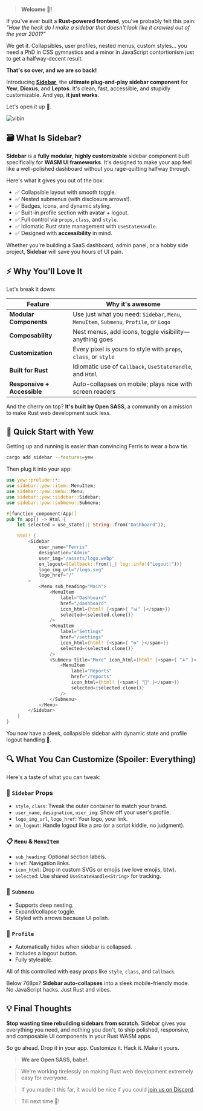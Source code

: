 > **Welcome 👋!**

If you've ever built a **Rust-powered frontend**, you've probably felt this pain: _"How the heck do I make a sidebar that doesn't look like it crawled out of the year 2001?"_

We get it. Collapsibles, user profiles, nested menus, custom styles... you need a PhD in CSS gymnastics and a minor in JavaScript contortionism just to get a halfway-decent result.

**That's so over, and we are so back!**

Introducing [**Sidebar**](https://crates.io/crates/sidebar), the **ultimate plug-and-play sidebar component** for **Yew**, **Dioxus**, and **Leptos**. It's clean, fast, accessible, and stupidly customizable. And yep, **it just works**.

Let's open it up 🧰.

![vibin](https://github.com/user-attachments/assets/c583f235-17c3-496e-9689-35db043ebff3)

## 🗃️ What Is Sidebar?

**Sidebar** is a **fully modular**, **highly customizable** sidebar component built specifically for **WASM UI frameworks**. It's designed to make your app feel like a well-polished dashboard without you rage-quitting halfway through.

Here's what it gives you out of the box:

- ✅ Collapsible layout with smooth toggle.
- ✅ Nested submenus (with disclosure arrows!).
- ✅ Badges, icons, and dynamic styling.
- ✅ Built-in profile section with avatar + logout.
- ✅ Full control via `props`, `class`, and `style`.
- ✅ Idiomatic Rust state management with `UseStateHandle`.
- ✅ Designed with **accessibility** in mind.

Whether you're building a SaaS dashboard, admin panel, or a hobby side project, **Sidebar** will save you hours of UI pain.

## ⚡️ Why You'll Love It

Let's break it down:

| Feature                     | Why it's awesome                                                                       |
| --------------------------- | -------------------------------------------------------------------------------------- |
| **Modular Components**      | Use just what you need: `Sidebar`, `Menu`, `MenuItem`, `Submenu`, `Profile`, or `Logo` |
| **Composability**           | Nest menus, add icons, toggle visibility—anything goes                                 |
| **Customization**           | Every pixel is yours to style with `props`, `class`, or `style`                        |
| **Built for Rust**          | Idiomatic use of `Callback`, `UseStateHandle`, and `Html`                              |
| **Responsive + Accessible** | Auto-collapses on mobile; plays nice with screen readers                               |

And the cherry on top? **It's built by Open SASS**, a community on a mission to make Rust web development suck less.

## 🚀 Quick Start with Yew

Getting up and running is easier than convincing Ferris to wear a bow tie.

```sh
cargo add sidebar --features=yew
```

Then plug it into your app:

```rust
use yew::prelude::*;
use sidebar::yew::item::MenuItem;
use sidebar::yew::menu::Menu;
use sidebar::yew::sidebar::Sidebar;
use sidebar::yew::submenu::Submenu;

#[function_component(App)]
pub fn app() -> Html {
    let selected = use_state(|| String::from("Dashboard"));

    html! {
        <Sidebar
            user_name="Ferris"
            designation="Admin"
            user_img="/assets/logo.webp"
            on_logout={Callback::from(|_| log::info!("Logout!"))}
            logo_img_url="/logo.svg"
            logo_href="/"
        >
            <Menu sub_heading="Main">
                <MenuItem
                    label="Dashboard"
                    href="/dashboard"
                    icon_html={html! {<span>{ "📊" }</span>}}
                    selected={selected.clone()}
                />
                <MenuItem
                    label="Settings"
                    href="/settings"
                    icon_html={html! {<span>{ "⚙️" }</span>}}
                    selected={selected.clone()}
                />
                <Submenu title="More" icon_html={html! {<span>{ "➕" }</span>}}>
                    <MenuItem
                        label="Reports"
                        href="/reports"
                        icon_html={html! {<span>{ "📁" }</span>}}
                        selected={selected.clone()}
                    />
                </Submenu>
            </Menu>
        </Sidebar>
    }
}
```

You now have a sleek, collapsible sidebar with dynamic state and profile logout handling 🎉.

## 🔍 What You Can Customize (Spoiler: Everything)

Here's a taste of what you can tweak:

### 🧱 `Sidebar` Props

- `style`, `class`: Tweak the outer container to match your brand.
- `user_name`, `designation`, `user_img`: Show off your user's profile.
- `logo_img_url`, `logo_href`: Your logo, your link.
- `on_logout`: Handle logout like a pro (or a script kiddie, no judgment).

### 📋 `Menu` & `MenuItem`

- `sub_heading`: Optional section labels.
- `href`: Navigation links.
- `icon_html`: Drop in custom SVGs or emojis (we love emojis, btw).
- `selected`: Use shared `UseStateHandle<String>` for tracking.

### 🔽 `Submenu`

- Supports deep nesting.
- Expand/collapse toggle.
- Styled with arrows because UI polish.

### 🙋 `Profile`

- Automatically hides when sidebar is collapsed.
- Includes a logout button.
- Fully styleable.

All of this controlled with easy props like `style`, `class`, and `Callback`.

Below 768px? **Sidebar auto-collapses** into a sleek mobile-friendly mode. No JavaScript hacks. Just Rust and vibes.

## 💡 Final Thoughts

**Stop wasting time rebuilding sidebars from scratch**. Sidebar gives you everything you need, and nothing you don't, to ship polished, responsive, and composable UI components in your Rust WASM apps.

So go ahead. Drop it in your app. Customize it. Hack it. Make it yours.

> **We are Open SASS, babe!**.

> We're working tirelessly on making Rust web development extremely easy for everyone.

> If you made it this far, it would be nice if you could [join us on Discord](https://discord.gg/b5JbvHW5nv).

> Till next time 👋!
